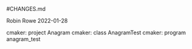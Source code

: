 #CHANGES.md

Robin Rowe 2022-01-28

cmaker: project Anagram
cmaker: class AnagramTest
cmaker: program anagram_test
